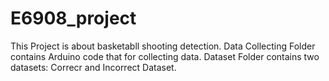 # E6908_project
This Project is about basketabll shooting detection.  Data Collecting Folder contains Arduino code that for collecting data.  Dataset Folder contains two datasets: Correcr and Incorrect Dataset.
